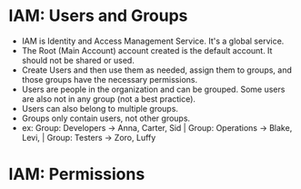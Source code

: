 # IAM: Users and Groups
  - IAM is Identity and Access Management Service. It's a global service.
  - The Root (Main Account) account created is the default account. It should not be shared or used.
  - Create Users and then use them as needed, assign them to groups, and those groups have the necessary permissions.
  - Users are people in the organization and can be grouped. Some users are also not in any group (not a best practice).
  - Users can also belong to multiple groups.
  - Groups only contain users, not other groups.
  - ex: Group: Developers -> Anna, Carter, Sid  | Group: Operations -> Blake, Levi, | Group: Testers -> Zoro, Luffy
# IAM: Permissions
